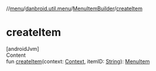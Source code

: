 //[menu](../../index.md)/[danbroid.util.menu](../index.md)/[MenuItemBuilder](index.md)/[createItem](create-item.md)



# createItem  
[androidJvm]  
Content  
fun [createItem](create-item.md)(context: [Context](https://developer.android.com/reference/kotlin/android/content/Context.html), itemID: [String](https://kotlinlang.org/api/latest/jvm/stdlib/kotlin/-string/index.html)): [MenuItem](../-menu-item/index.md)  



